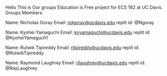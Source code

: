 Hello This is Our groups Education is Free project
for ECS 162 at UC Davis.
Groups Members:

Name: Nicholas Goray
Email: ndgoray@ucdavis.edu 
replit id: @Ngoray

Name: Kyohei Yamaguchi
Email: kyyamaguchi@ucdavis.edu
replit id: @KyoheiYamaguch1

Name: Rutwik Tipireddy
Email: rtipireddy@ucdavis.edu
replit id: @RutwikTipireddy

Name: Raymond Laughrey
Email: rllaughrey@ucdavis.edu
replit id: @RayLaughrey